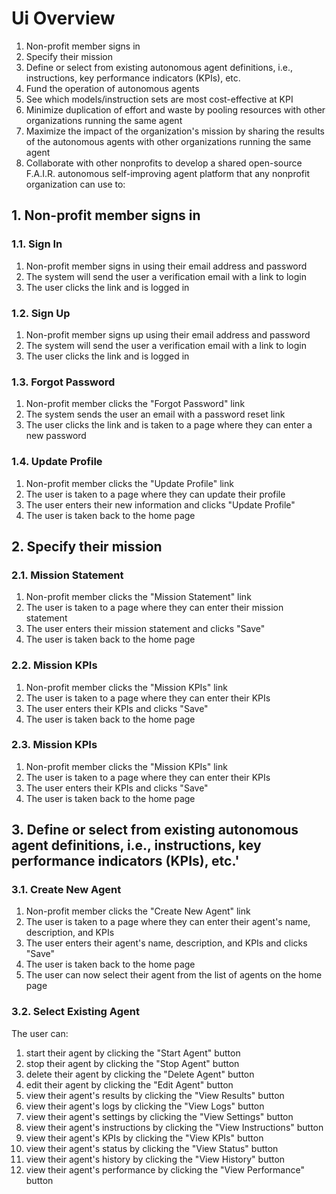 # Ui Overview

1. Non-profit member signs in
2. Specify their mission
3. Define or select from existing autonomous agent definitions, i.e., instructions, key performance indicators (KPIs), etc.
4. Fund the operation of autonomous agents 
5. See which models/instruction sets are most cost-effective at KPI 
6. Minimize duplication of effort and waste by pooling resources with other organizations running the same agent
7. Maximize the impact of the organization's mission by sharing the results of the autonomous agents with other organizations running the same agent
8. Collaborate with other nonprofits to develop a shared open-source F.A.I.R. autonomous self-improving agent platform that any nonprofit organization can use to:

## 1. Non-profit member signs in

### 1.1. Sign In

1. Non-profit member signs in using their email address and password
2. The system will send the user a verification email with a link to login
3. The user clicks the link and is logged in

### 1.2. Sign Up

1. Non-profit member signs up using their email address and password
2. The system will send the user a verification email with a link to login
3. The user clicks the link and is logged in

### 1.3. Forgot Password

1. Non-profit member clicks the "Forgot Password" link
2. The system sends the user an email with a password reset link
3. The user clicks the link and is taken to a page where they can enter a new password

### 1.4. Update Profile

1. Non-profit member clicks the "Update Profile" link
2. The user is taken to a page where they can update their profile
3. The user enters their new information and clicks "Update Profile"
4. The user is taken back to the home page

## 2. Specify their mission

### 2.1. Mission Statement

1. Non-profit member clicks the "Mission Statement" link
2. The user is taken to a page where they can enter their mission statement
3. The user enters their mission statement and clicks "Save"
4. The user is taken back to the home page

### 2.2. Mission KPIs

1. Non-profit member clicks the "Mission KPIs" link
2. The user is taken to a page where they can enter their KPIs
3. The user enters their KPIs and clicks "Save"
4. The user is taken back to the home page

### 2.3. Mission KPIs

1. Non-profit member clicks the "Mission KPIs" link
2. The user is taken to a page where they can enter their KPIs
3. The user enters their KPIs and clicks "Save"
4. The user is taken back to the home page

## 3. Define or select from existing autonomous agent definitions, i.e., instructions, key performance indicators (KPIs), etc.'

### 3.1. Create New Agent

1. Non-profit member clicks the "Create New Agent" link
2. The user is taken to a page where they can enter their agent's name, description, and KPIs
3. The user enters their agent's name, description, and KPIs and clicks "Save"
4. The user is taken back to the home page
5. The user can now select their agent from the list of agents on the home page

### 3.2. Select Existing Agent
The user can: 
1. start their agent by clicking the "Start Agent" button
2. stop their agent by clicking the "Stop Agent" button
3. delete their agent by clicking the "Delete Agent" button
4. edit their agent by clicking the "Edit Agent" button
5. view their agent's results by clicking the "View Results" button
6. view their agent's logs by clicking the "View Logs" button
7. view their agent's settings by clicking the "View Settings" button
8. view their agent's instructions by clicking the "View Instructions" button
9. view their agent's KPIs by clicking the "View KPIs" button
10. view their agent's status by clicking the "View Status" button
11. view their agent's history by clicking the "View History" button
12. view their agent's performance by clicking the "View Performance" button